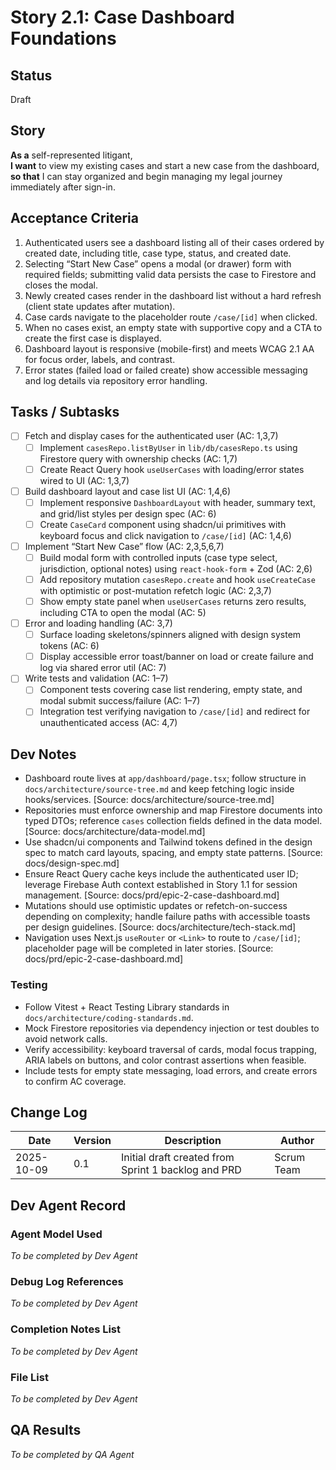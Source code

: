 # Story 2.1: Case Dashboard Foundations

## Status
Draft

## Story
**As a** self-represented litigant,  
**I want** to view my existing cases and start a new case from the dashboard,  
**so that** I can stay organized and begin managing my legal journey immediately after sign-in.

## Acceptance Criteria

1. Authenticated users see a dashboard listing all of their cases ordered by created date, including title, case type, status, and created date.  
2. Selecting “Start New Case” opens a modal (or drawer) form with required fields; submitting valid data persists the case to Firestore and closes the modal.  
3. Newly created cases render in the dashboard list without a hard refresh (client state updates after mutation).  
4. Case cards navigate to the placeholder route `/case/[id]` when clicked.  
5. When no cases exist, an empty state with supportive copy and a CTA to create the first case is displayed.  
6. Dashboard layout is responsive (mobile-first) and meets WCAG 2.1 AA for focus order, labels, and contrast.  
7. Error states (failed load or failed create) show accessible messaging and log details via repository error handling.

## Tasks / Subtasks

- [ ] Fetch and display cases for the authenticated user (AC: 1,3,7)  
  - [ ] Implement `casesRepo.listByUser` in `lib/db/casesRepo.ts` using Firestore query with ownership checks (AC: 1,7)  
  - [ ] Create React Query hook `useUserCases` with loading/error states wired to UI (AC: 1,3,7)
- [ ] Build dashboard layout and case list UI (AC: 1,4,6)  
  - [ ] Implement responsive `DashboardLayout` with header, summary text, and grid/list styles per design spec (AC: 6)  
  - [ ] Create `CaseCard` component using shadcn/ui primitives with keyboard focus and click navigation to `/case/[id]` (AC: 1,4,6)
- [ ] Implement “Start New Case” flow (AC: 2,3,5,6,7)  
  - [ ] Build modal form with controlled inputs (case type select, jurisdiction, optional notes) using `react-hook-form` + Zod (AC: 2,6)  
  - [ ] Add repository mutation `casesRepo.create` and hook `useCreateCase` with optimistic or post-mutation refetch logic (AC: 2,3,7)  
  - [ ] Show empty state panel when `useUserCases` returns zero results, including CTA to open the modal (AC: 5)
- [ ] Error and loading handling (AC: 3,7)  
  - [ ] Surface loading skeletons/spinners aligned with design system tokens (AC: 6)  
  - [ ] Display accessible error toast/banner on load or create failure and log via shared error util (AC: 7)
- [ ] Write tests and validation (AC: 1–7)  
  - [ ] Component tests covering case list rendering, empty state, and modal submit success/failure (AC: 1–7)  
  - [ ] Integration test verifying navigation to `/case/[id]` and redirect for unauthenticated access (AC: 4,7)

## Dev Notes

- Dashboard route lives at `app/dashboard/page.tsx`; follow structure in `docs/architecture/source-tree.md` and keep fetching logic inside hooks/services. [Source: docs/architecture/source-tree.md]  
- Repositories must enforce ownership and map Firestore documents into typed DTOs; reference `cases` collection fields defined in the data model. [Source: docs/architecture/data-model.md]  
- Use shadcn/ui components and Tailwind tokens defined in the design spec to match card layouts, spacing, and empty state patterns. [Source: docs/design-spec.md]  
- Ensure React Query cache keys include the authenticated user ID; leverage Firebase Auth context established in Story 1.1 for session management. [Source: docs/prd/epic-2-case-dashboard.md]  
- Mutations should use optimistic updates or refetch-on-success depending on complexity; handle failure paths with accessible toasts per design guidelines. [Source: docs/architecture/tech-stack.md]  
- Navigation uses Next.js `useRouter` or `<Link>` to route to `/case/[id]`; placeholder page will be completed in later stories. [Source: docs/prd/epic-2-case-dashboard.md]

### Testing

- Follow Vitest + React Testing Library standards in `docs/architecture/coding-standards.md`.  
- Mock Firestore repositories via dependency injection or test doubles to avoid network calls.  
- Verify accessibility: keyboard traversal of cards, modal focus trapping, ARIA labels on buttons, and color contrast assertions when feasible.  
- Include tests for empty state messaging, load errors, and create errors to confirm AC coverage.

## Change Log

| Date | Version | Description | Author |
| --- | --- | --- | --- |
| 2025-10-09 | 0.1 | Initial draft created from Sprint 1 backlog and PRD | Scrum Team |

## Dev Agent Record

### Agent Model Used

_To be completed by Dev Agent_

### Debug Log References

_To be completed by Dev Agent_

### Completion Notes List

_To be completed by Dev Agent_

### File List

_To be completed by Dev Agent_

## QA Results

_To be completed by QA Agent_
